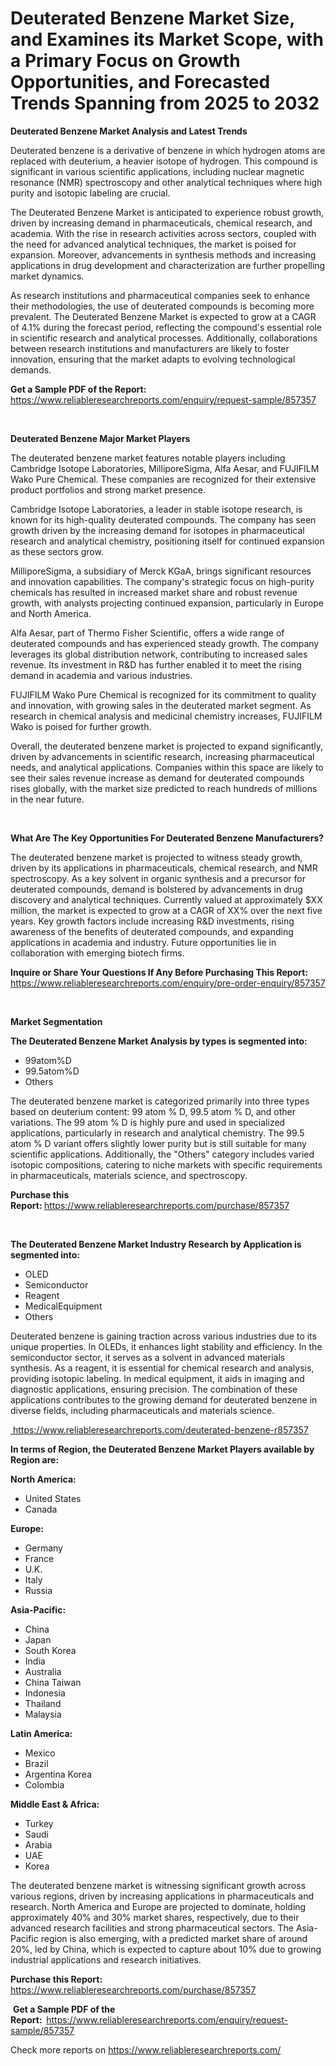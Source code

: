 <p><h1>Deuterated Benzene Market Size, and Examines its Market Scope, with a Primary Focus on Growth Opportunities, and Forecasted Trends Spanning from 2025 to 2032</h1></p><p><strong>Deuterated Benzene Market Analysis and Latest Trends</strong></p>
<p><p>Deuterated benzene is a derivative of benzene in which hydrogen atoms are replaced with deuterium, a heavier isotope of hydrogen. This compound is significant in various scientific applications, including nuclear magnetic resonance (NMR) spectroscopy and other analytical techniques where high purity and isotopic labeling are crucial.</p><p>The Deuterated Benzene Market is anticipated to experience robust growth, driven by increasing demand in pharmaceuticals, chemical research, and academia. With the rise in research activities across sectors, coupled with the need for advanced analytical techniques, the market is poised for expansion. Moreover, advancements in synthesis methods and increasing applications in drug development and characterization are further propelling market dynamics.</p><p>As research institutions and pharmaceutical companies seek to enhance their methodologies, the use of deuterated compounds is becoming more prevalent. The Deuterated Benzene Market is expected to grow at a CAGR of 4.1% during the forecast period, reflecting the compound's essential role in scientific research and analytical processes. Additionally, collaborations between research institutions and manufacturers are likely to foster innovation, ensuring that the market adapts to evolving technological demands.</p></p>
<p><strong>Get a Sample PDF of the Report:&nbsp;</strong> <a href="https://www.reliableresearchreports.com/enquiry/request-sample/857357?utm_campaign=3253&utm_medium=2&utm_source=Github&utm_content=ia&utm_term=31032025&utm_id=deuterated-benzene">https://www.reliableresearchreports.com/enquiry/request-sample/857357</a></p>
<p>&nbsp;</p>
<p><strong>Deuterated Benzene Major Market Players</strong></p>
<p><p>The deuterated benzene market features notable players including Cambridge Isotope Laboratories, MilliporeSigma, Alfa Aesar, and FUJIFILM Wako Pure Chemical. These companies are recognized for their extensive product portfolios and strong market presence.</p><p>Cambridge Isotope Laboratories, a leader in stable isotope research, is known for its high-quality deuterated compounds. The company has seen growth driven by the increasing demand for isotopes in pharmaceutical research and analytical chemistry, positioning itself for continued expansion as these sectors grow. </p><p>MilliporeSigma, a subsidiary of Merck KGaA, brings significant resources and innovation capabilities. The company's strategic focus on high-purity chemicals has resulted in increased market share and robust revenue growth, with analysts projecting continued expansion, particularly in Europe and North America.</p><p>Alfa Aesar, part of Thermo Fisher Scientific, offers a wide range of deuterated compounds and has experienced steady growth. The company leverages its global distribution network, contributing to increased sales revenue. Its investment in R&D has further enabled it to meet the rising demand in academia and various industries.</p><p>FUJIFILM Wako Pure Chemical is recognized for its commitment to quality and innovation, with growing sales in the deuterated market segment. As research in chemical analysis and medicinal chemistry increases, FUJIFILM Wako is poised for further growth.</p><p>Overall, the deuterated benzene market is projected to expand significantly, driven by advancements in scientific research, increasing pharmaceutical needs, and analytical applications. Companies within this space are likely to see their sales revenue increase as demand for deuterated compounds rises globally, with the market size predicted to reach hundreds of millions in the near future.</p></p>
<p>&nbsp;</p>
<p><strong>What Are The Key Opportunities For Deuterated Benzene Manufacturers?</strong></p>
<p><p>The deuterated benzene market is projected to witness steady growth, driven by its applications in pharmaceuticals, chemical research, and NMR spectroscopy. As a key solvent in organic synthesis and a precursor for deuterated compounds, demand is bolstered by advancements in drug discovery and analytical techniques. Currently valued at approximately $XX million, the market is expected to grow at a CAGR of XX% over the next five years. Key growth factors include increasing R&D investments, rising awareness of the benefits of deuterated compounds, and expanding applications in academia and industry. Future opportunities lie in collaboration with emerging biotech firms.</p></p>
<p><strong>Inquire or Share Your Questions If Any Before Purchasing This Report:</strong> <a href="https://www.reliableresearchreports.com/enquiry/pre-order-enquiry/857357?utm_campaign=3253&utm_medium=2&utm_source=Github&utm_content=ia&utm_term=31032025&utm_id=deuterated-benzene">https://www.reliableresearchreports.com/enquiry/pre-order-enquiry/857357</a></p>
<p>&nbsp;</p>
<p><strong>Market Segmentation</strong></p>
<p><strong>The Deuterated Benzene Market Analysis by types is segmented into:</strong></p>
<p><ul><li>99atom%D</li><li>99.5atom%D</li><li>Others</li></ul></p>
<p><p>The deuterated benzene market is categorized primarily into three types based on deuterium content: 99 atom % D, 99.5 atom % D, and other variations. The 99 atom % D is highly pure and used in specialized applications, particularly in research and analytical chemistry. The 99.5 atom % D variant offers slightly lower purity but is still suitable for many scientific applications. Additionally, the "Others" category includes varied isotopic compositions, catering to niche markets with specific requirements in pharmaceuticals, materials science, and spectroscopy.</p></p>
<p><strong>Purchase this Report:&nbsp;</strong><a href="https://www.reliableresearchreports.com/purchase/857357?utm_campaign=3253&utm_medium=2&utm_source=Github&utm_content=ia&utm_term=31032025&utm_id=deuterated-benzene">https://www.reliableresearchreports.com/purchase/857357</a></p>
<p>&nbsp;</p>
<p><strong>The Deuterated Benzene Market Industry Research by Application is segmented into:</strong></p>
<p><ul><li>OLED</li><li>Semiconductor</li><li>Reagent</li><li>MedicalEquipment</li><li>Others</li></ul></p>
<p><p>Deuterated benzene is gaining traction across various industries due to its unique properties. In OLEDs, it enhances light stability and efficiency. In the semiconductor sector, it serves as a solvent in advanced materials synthesis. As a reagent, it is essential for chemical research and analysis, providing isotopic labeling. In medical equipment, it aids in imaging and diagnostic applications, ensuring precision. The combination of these applications contributes to the growing demand for deuterated benzene in diverse fields, including pharmaceuticals and materials science.</p></p>
<p><a href="https://www.reliableresearchreports.com/deuterated-benzene-r857357?utm_campaign=3253&utm_medium=2&utm_source=Github&utm_content=ia&utm_term=31032025&utm_id=deuterated-benzene">&nbsp;https://www.reliableresearchreports.com/deuterated-benzene-r857357</a></p>
<p><strong>In terms of Region, the Deuterated Benzene Market Players available by Region are:</strong></p>
<p>
    <p> <strong> North America: </strong>
        <ul>
            <li>United States</li>
            <li>Canada</li>
        </ul>
        </p> 
    <p> <strong> Europe: </strong>
        <ul>
            <li>Germany</li>
            <li>France</li>
            <li>U.K.</li>
            <li>Italy</li>
            <li>Russia</li>
        </ul>
        </p> 
    <p> <strong> Asia-Pacific: </strong>
        <ul>
            <li>China</li>
            <li>Japan</li>
            <li>South Korea</li>
            <li>India</li>
            <li>Australia</li>
            <li>China Taiwan</li>
            <li>Indonesia</li>
            <li>Thailand</li>
            <li>Malaysia</li>
        </ul>
        </p> 
    <p> <strong> Latin America: </strong>
        <ul>
            <li>Mexico</li>
            <li>Brazil</li>
            <li>Argentina Korea</li>
            <li>Colombia</li>
        </ul>
        </p> 
    <p> <strong> Middle East & Africa: </strong>
        <ul>
            <li>Turkey</li>
            <li>Saudi</li>
            <li>Arabia</li>
            <li>UAE</li>
            <li>Korea</li>
        </ul>
    </p>
    </p>
<p><p>The deuterated benzene market is witnessing significant growth across various regions, driven by increasing applications in pharmaceuticals and research. North America and Europe are projected to dominate, holding approximately 40% and 30% market shares, respectively, due to their advanced research facilities and strong pharmaceutical sectors. The Asia-Pacific region is also emerging, with a predicted market share of around 20%, led by China, which is expected to capture about 10% due to growing industrial applications and research initiatives.</p></p>
<p><strong>Purchase this Report: </strong><a href="https://www.reliableresearchreports.com/purchase/857357?utm_campaign=3253&utm_medium=2&utm_source=Github&utm_content=ia&utm_term=31032025&utm_id=deuterated-benzene">https://www.reliableresearchreports.com/purchase/857357</a></p>
<p>&nbsp;<strong>Get a Sample PDF of the Report:&nbsp;&nbsp;</strong><a href="https://www.reliableresearchreports.com/enquiry/request-sample/857357?utm_campaign=3253&utm_medium=2&utm_source=Github&utm_content=ia&utm_term=31032025&utm_id=deuterated-benzene">https://www.reliableresearchreports.com/enquiry/request-sample/857357</a></p>
<p><strong></strong></p>
<p>Check more reports on <a href="https://www.reliableresearchreports.com/?utm_campaign=3253&utm_medium=2&utm_source=Github&utm_content=ia&utm_term=31032025&utm_id=deuterated-benzene">https://www.reliableresearchreports.com/</a></p>